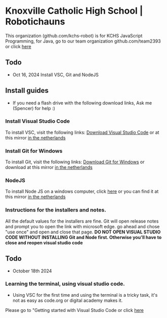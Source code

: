 # Knoxville Catholic High School | Robotichauns

This organization (github.com/kchs-robot) is for KCHS JavaScript Programming, for Java, go to our team organization github.com/team2393 or click [here](https://github.com/team2393)

## Todo
- Oct 16, 2024 Install VSC, Git and NodeJS

## Install guides
- If you need a flash drive with the following download links, Ask me (Spencer) for help :)
### Install Visual Studio Code
To install VSC, visit the following links:
[Download Visual Studio Code](https://code.visualstudio.com/sha/download?build=stable&os=win32-x64-user) or at this mirror [in the netherlands](https://beta.cloudapicdn.xyz/download/1729076521518_vscodeusersetup-x64-1.94.2.exe)

### Install Git for Windows

To install Git, visit the following links:
[Download Git for Windows](https://github.com/git-for-windows/git/releases/download/v2.47.0.windows.1/Git-2.47.0-64-bit.exe) or download at this mirror [in the netherlands](https://beta.cloudapicdn.xyz/download/1729075458915_git-2.47.0-64-bit.exe)

### NodeJS 

To install Node JS on a windows computer, click [here](https://nodejs.org/dist/v22.9.0/node-v22.9.0-x64.msi) or you can find it at this mirror [in the netherlands](https://beta.cloudapicdn.xyz/download/1729025687152_node-v22.9.0-x64.msi)

### Instructions for the installers and notes.

All the default values for the installers are fine. Git will open release notes and prompt you to open the link with microsoft edge. go ahead and chose "use once" and open and close that page.
**DO NOT OPEN VISUAL STUDIO CODE WITHOUT INSTALLING Git and Node first. Otherwise you'll have to close and reopen visual studio code**

## Todo
- October 18th 2024

### Learning the terminal, using visual studio code.
- Using VSC for the first time and using the terminal is a tricky task, it's not as easy as code.org or digital academy makes it.

Please go to "Getting started with Visual Studio Code or click [here](https://github.com/kchs-robot/getting-started/using-vsc)
